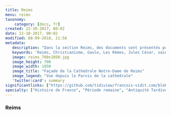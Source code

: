 ```yaml
---
title: Reims
menu: reims
taxonomy:
    category: [docs, fr]
created: 22-10-2017, 00:02
date: 22-10-2017, 00:02
modified: 08-09-2018, 21:58
metadata:
   description: "Dans la section Reims, des documents sont présentés pour approfondir la compréhension de plusieurs monuments et parties emblématiques de l'histoire de Reims, comme la cathédrale Notre-Dame de Reims, la basilique Saint-Remi ou le baptème de Clovis et les échanges entre Julius Cesar et le Rèmes."
   keywords: 'Reims, Christianisme, Gaule, Les Rèmes, Jules César, saint Remi, Baptème de Clovis'
   image: reims_700x1050.jpg
   image_height: 700
   image_width: 1050
   image_title: "Façade de la Cathédrale Notre-Dame de Reims"
   image_legend: "Vue depuis le Parvis de la cathédrale"
   'twitter:card': summary
significantlinks: ["https://github.com/tidiview/francois-vidit.com/blob/master/user/sites/docs/pages/01.home/03.reims/chapter.fr.md"]
specialty: ["Histoire de France", "Période romaine", "Antiquité Tardive", "Reims", "Christianisme", "Gaule", "Les Rèmes", "Jules César", "saint Remi", "Baptème de Clovis"]
---
```

### Reims